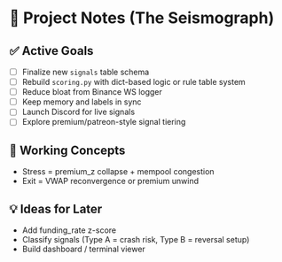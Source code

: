 # 🧠 Project Notes (The Seismograph)

## ✅ Active Goals
- [ ] Finalize new `signals` table schema
- [ ] Rebuild `scoring.py` with dict-based logic or rule table system
- [ ] Reduce bloat from Binance WS logger
- [ ] Keep memory and labels in sync
- [ ] Launch Discord for live signals
- [ ] Explore premium/patreon-style signal tiering

## 🔄 Working Concepts
- Stress = premium_z collapse + mempool congestion
- Exit = VWAP reconvergence or premium unwind

## 💡 Ideas for Later
- Add funding_rate z-score
- Classify signals (Type A = crash risk, Type B = reversal setup)
- Build dashboard / terminal viewer
